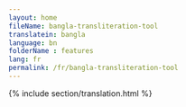 ```yaml
--- 
layout: home 
fileName: bangla-transliteration-tool
translatein: bangla
language: bn
folderName : features
lang: fr
permalink: /fr/bangla-transliteration-tool
---
```

{% include section/translation.html %}